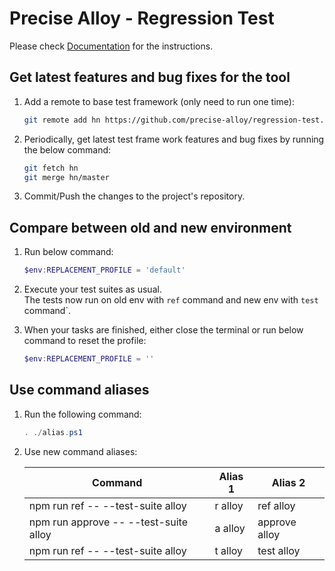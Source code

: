 # Precise Alloy - Regression Test

Please check [Documentation](https://tuyen.blog/optimizely-cms/testing/get-started/) for the instructions.

## Get latest features and bug fixes for the tool

1. Add a remote to base test framework (only need to run one time):

   ```bash
   git remote add hn https://github.com/precise-alloy/regression-test.git
   ```

1. Periodically, get latest test frame work features and bug fixes by running the below command:

   ```bash
   git fetch hn
   git merge hn/master
   ```

1. Commit/Push the changes to the project's repository.

## Compare between old and new environment

1. Run below command:

   ```powershell
   $env:REPLACEMENT_PROFILE = 'default'
   ```

1. Execute your test suites as usual.  
   The tests now run on old env with `ref` command and new env with `test` command`.

1. When your tasks are finished, either close the terminal or run below command to reset the profile:

   ```powershell
   $env:REPLACEMENT_PROFILE = ''
   ```

## Use command aliases

1. Run the following command:

   ```powershell
   . ./alias.ps1
   ```

1. Use new command aliases:

   | Command                               | Alias 1 | Alias 2       |
   | ------------------------------------- | ------- | ------------- |
   | npm run ref -- --test-suite alloy     | r alloy | ref alloy     |
   | npm run approve -- --test-suite alloy | a alloy | approve alloy |
   | npm run ref -- --test-suite alloy     | t alloy | test alloy    |
